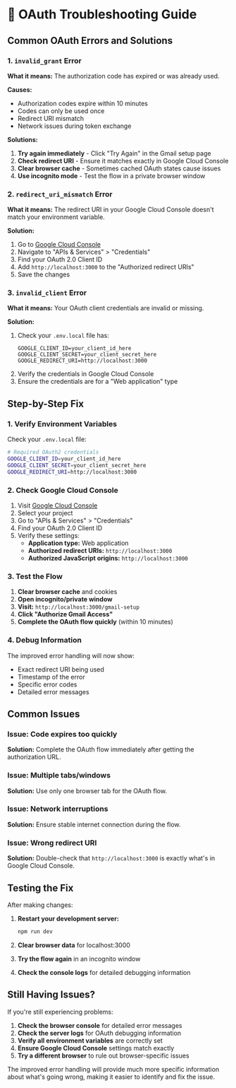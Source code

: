 # 🔧 OAuth Troubleshooting Guide

## Common OAuth Errors and Solutions

### 1. `invalid_grant` Error

**What it means:** The authorization code has expired or was already used.

**Causes:**

- Authorization codes expire within 10 minutes
- Codes can only be used once
- Redirect URI mismatch
- Network issues during token exchange

**Solutions:**

1. **Try again immediately** - Click "Try Again" in the Gmail setup page
2. **Check redirect URI** - Ensure it matches exactly in Google Cloud Console
3. **Clear browser cache** - Sometimes cached OAuth states cause issues
4. **Use incognito mode** - Test the flow in a private browser window

### 2. `redirect_uri_mismatch` Error

**What it means:** The redirect URI in your Google Cloud Console doesn't match your environment variable.

**Solution:**

1. Go to [Google Cloud Console](https://console.cloud.google.com/)
2. Navigate to "APIs & Services" > "Credentials"
3. Find your OAuth 2.0 Client ID
4. Add `http://localhost:3000` to the "Authorized redirect URIs"
5. Save the changes

### 3. `invalid_client` Error

**What it means:** Your OAuth client credentials are invalid or missing.

**Solution:**

1. Check your `.env.local` file has:
    ```
    GOOGLE_CLIENT_ID=your_client_id_here
    GOOGLE_CLIENT_SECRET=your_client_secret_here
    GOOGLE_REDIRECT_URI=http://localhost:3000
    ```
2. Verify the credentials in Google Cloud Console
3. Ensure the credentials are for a "Web application" type

## Step-by-Step Fix

### 1. Verify Environment Variables

Check your `.env.local` file:

```bash
# Required OAuth2 credentials
GOOGLE_CLIENT_ID=your_client_id_here
GOOGLE_CLIENT_SECRET=your_client_secret_here
GOOGLE_REDIRECT_URI=http://localhost:3000
```

### 2. Check Google Cloud Console

1. Visit [Google Cloud Console](https://console.cloud.google.com/)
2. Select your project
3. Go to "APIs & Services" > "Credentials"
4. Find your OAuth 2.0 Client ID
5. Verify these settings:
    - **Application type:** Web application
    - **Authorized redirect URIs:** `http://localhost:3000`
    - **Authorized JavaScript origins:** `http://localhost:3000`

### 3. Test the Flow

1. **Clear browser cache** and cookies
2. **Open incognito/private window**
3. **Visit:** `http://localhost:3000/gmail-setup`
4. **Click "Authorize Gmail Access"**
5. **Complete the OAuth flow quickly** (within 10 minutes)

### 4. Debug Information

The improved error handling will now show:

- Exact redirect URI being used
- Timestamp of the error
- Specific error codes
- Detailed error messages

## Common Issues

### Issue: Code expires too quickly

**Solution:** Complete the OAuth flow immediately after getting the authorization URL.

### Issue: Multiple tabs/windows

**Solution:** Use only one browser tab for the OAuth flow.

### Issue: Network interruptions

**Solution:** Ensure stable internet connection during the flow.

### Issue: Wrong redirect URI

**Solution:** Double-check that `http://localhost:3000` is exactly what's in Google Cloud Console.

## Testing the Fix

After making changes:

1. **Restart your development server:**

    ```bash
    npm run dev
    ```

2. **Clear browser data** for localhost:3000

3. **Try the flow again** in an incognito window

4. **Check the console logs** for detailed debugging information

## Still Having Issues?

If you're still experiencing problems:

1. **Check the browser console** for detailed error messages
2. **Check the server logs** for OAuth debugging information
3. **Verify all environment variables** are correctly set
4. **Ensure Google Cloud Console** settings match exactly
5. **Try a different browser** to rule out browser-specific issues

The improved error handling will provide much more specific information about what's going wrong, making it easier to identify and fix the issue.
